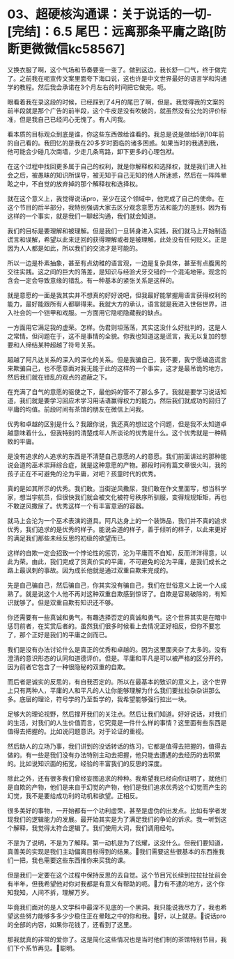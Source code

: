 # 03、超硬核沟通课：关于说话的一切-[完结]：6.5 尾巴：远离那条平庸之路[防断更微微信kc58567]

又换衣服了啊，这个气场和节奏要变一变了。做到这边，我长舒一口气，终于做完了。之前我在呃宣传文案里面夸下海口说，这也许是中文世界最好的语言学和沟通学的教程。然后我会承诺在3个月左右的时间把它做完。呃。

眼看着我在录这段的时候，已经踩到了4月的尾巴了啊，但是。我觉得我的文案的前半段就是那个广告的前半段，这个牛皮是没有吹破的，就虽然没有公允的评价标准，但是我自己已经问心无愧了。有人问我。

看本质的目标观众到底是谁，你这些东西做给谁看的。我总是说是做给5到10年前的自己看的。我回忆的是我在20多岁时面临的诸多困惑。如果当时的我遇到我，他可能会少碰几次南墙，少走几条弯路，卸下更多的心理包袱。

在这个过程中找回更多属于自己的权利，就是你解释权和选择权，就是我们进入社会之后，被愚昧的知识所误导，被无知于自己无知的他人所迷惑，然后在一阵阵晕眩之中，不自觉的放弃掉的那个解释权和选择权。

就在这个意义上，我觉得说话pro，至少在这个领域中，他完成了自己的使命。在这个节目的后半部分，我特别强调大家去区分观念意愿方法和能力的差别。因为有这样的一个事实，就是我们一聊起沟通，我们就会知道。

我们的目标是要理解和被理解。但是我们一旦转身进入实践，我们就马上开始制造谎言和误解，希望以此来迂回的获得理解或者是被理解，此处没有任何贬义。正是因为人人都是如此，所以我们的交流才是可能的。

所以一边是朴素抽象，甚至有点幼稚的语言观，一边是复杂具体，甚至有点腹黑的交往实践。这之间的巨大的落差，是知识与经验犬牙交错的一个混沌地带。观念的含会一定会导致意缘的错乱。有一种基本的紧张关系是这样的。

就是意愿的一面是我其实并不想真的好好说吧，但我最好能掌握用语言获得权利的能力，最好能跟所有人都聊得来。我就大方的承认，语言就是我进入世俗世界，进入社会的一个铠甲和戏服。一方面用它隐呃隐藏我的缺点。

一方面用它满足我的虚荣。怎样。伪君则坦荡荡，其实这没什么好批判的，这是人之常情。但问题在于，这不是事情的全貌。你我也知道这是谎言，我无以复加的想要和人缔结某种超越了符号关系。

超越了阿凡达关系的深入的深化的关系。但是我骗自己，我不要，我宁愿编造谎言来欺骗自己，也不愿意面对我无能于此的这样的一个事实，这才是最吊诡的地方。然后我们就在错乱的观点的遮蔽之下。

在充满了自气的意愿的驱使之下，最他妈的管不了那么多了。我就是要学习说话知道，我们就是要学习回应术学习用话语赢得权力的能力。然后我们就成功的回归了平庸的均值。前段时间有茶馆的朋友在微信上问我。

优秀和卓越的区别是什么？我跟你说，我还真的想过这个问题，但是我不太知道卓越意味着什么，但我特别的清楚成年人所谈论的优秀是什么。这个优秀就是一种精致的平庸。

是没有追求的人追求的东西是不清楚自己意愿的人的意愿。我们前面讲过的那种能说会道的巫术崇拜综合症，就是这种意愿的产物。那段时间有篇文章很火叫，我的孩子正在不可避免的沦为平庸，对吧？孩童时代的优秀。

真的是如其所示的优秀。我们敢。当街逆风撒尿，我们敢在作文里面写，想当科学家，想当宇航员，但很快我们就会被文化被符号秩序所驯服，变得规规矩矩，再也不敢逆风撒尿了。优秀这样一个有丰富意涵的容器。

就马上会沦为一个巫术表演的道具。阿凡达身上的一个装饰品，我们并不真的追求优秀，我们追求的是优秀的样子。能说会道的样子，善于倾听的样子，以此来更好的满足我们那些未经反思的初级的欲望而已。

这样的自欺一定会招致一个悖论性的惩罚，沦为平庸而不自知，反而洋洋得意，以此为荣。由此，我们完成了货真价实的平庸，不可避免的沦为平庸，是我们成长之路上最讽刺的事故。因为成长他就是通过双重自欺来完成的。

先是自己骗自己，然后骗自己，你其实没有骗自己，我们在世俗意义上说一个人成熟了。就是说这个人他不再对这种双重自欺感到惊讶了。自欺是容易破除的，有知识就够了。但是双重自欺有知识还不够。

你还需要有一些真诚和勇气，有趣选择否定的真诚和勇气。这个世界其实是在暗中惩罚前者，在奖赏后者的。虽然我们很多时候看上去情况正好相反，但你不要忘了，那个正好是我们的平庸之剑而已。

我们是没有办法讨论什么是真正的优秀和卓越的。因为这里面夹杂了太多的。没有澄清的意识形态的认同和道德评价。但是。平庸和平凡是可以被严格的区分开的。因为前者它包含了一种很隐秘的双重的自欺。

而后者是诚实的反思的，有自我否定的。所以在最基本的致识的意义上，这个世界上只有两种人，平庸的人和平凡的人让你能够理解为什么我们要拉拉杂杂讲那么多。底层的理论，符号学的乃至哲学的，我希望能够强行拉出一块。

足够大的理论视野，然后撑开我们的关注点。然后让我们知道。好好说话，对我们的生活，对我们的人生价值而言，它究竟是一件什么样的事情？这里面有些东西是值得去把握的。比如说问题意识。对于论证的重视。

然后助人的立场乃事，我们讲到的没话转话的练习，它都是值得去把握的，值得去做的。有一些是我们没有办法特别主动去把握，他只能去遭遇的去经历的去积累的。比如说知识面的拓宽，经验的丰富我们的反思的深度。

除此之外，还有很多我们曾经妄图追求的种种。我希望我已经向你证明了，就他们是自欺的产物，他们是来自于幻觉的产物，他们是我们追求优秀这个幻觉而产生的幻觉，我不是要给成功利的动机和欲望。正相反。

很多美好的事物，一开始都有一个功利虚荣，甚至是虚伪的出发点。比如有学者发现我们的逻辑能力的发展。最开始其实是为了满足我们的争论的诉求。我一听到这个解释，我觉得太符合逻辑了。我们使用大词，我们调用经句。

不是为了说明，不是为了解释。第一动机是为了炫耀，这没什么。但我们要知道，真善美的实现是我们主动偏离目标得到的结果。🎼我们需要这些很基本的东西推我们一把，我也需要这些东西推你来买我的课。

但是我们一定要在这个过程中保持反思的去自觉。这个节目冗长续到拉拉扯扯前会有半年，但我希望他对你对我都是有意义有帮助的呃。🎼力有不逮的地方，这个你知我知，人间不拆，理解万岁。

毕竟我们面对的是人文学科中最深不见底的一个黑洞。我只能说我尽力了，我也希望这些努力能够多多少少稳住正在晕眩之中的你和我。🎼好，以上就是。🎼说话pro的全部的内容，如果你花钱了，还看到了这里。

那我就真的非常的爱你了。这是简化这些情况也是当时他们制的茶馆特别节目，我们下个系节再见。🎼聪明。